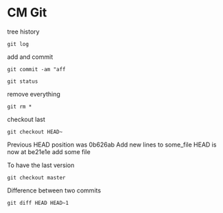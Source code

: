 # CM Git


tree history
```
git log
```

add and commit
```
git commit -am "aff
```

```
git status
```

remove everything
```
git rm *
```

checkout last
```
git checkout HEAD~
```
Previous HEAD position was 0b626ab Add new lines to some_file
HEAD is now at be21e1e add some file

To have the last version
```
git checkout master
```

Difference between two commits
```
git diff HEAD HEAD~1
```


```

```

```

```


```

```

```

```


```

```

```

```


```

```

```

```


```

```

```

```


```

```

```

```


```

```
